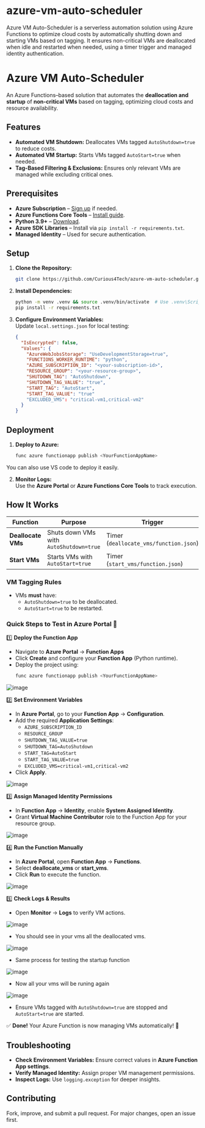 # azure-vm-auto-scheduler
Azure VM Auto-Scheduler is a serverless automation solution using Azure Functions to optimize cloud costs by automatically shutting down and starting VMs based on tagging. It ensures non-critical VMs are deallocated when idle and restarted when needed, using a timer trigger and managed identity authentication. 


# Azure VM Auto-Scheduler

An Azure Functions–based solution that automates the **deallocation and startup** of **non-critical VMs** based on tagging, optimizing cloud costs and resource availability.

## Features

- **Automated VM Shutdown:** Deallocates VMs tagged `AutoShutdown=true` to reduce costs.  
- **Automated VM Startup:** Starts VMs tagged `AutoStart=true` when needed.  
- **Tag-Based Filtering & Exclusions:** Ensures only relevant VMs are managed while excluding critical ones.

## Prerequisites

- **Azure Subscription** – [Sign up](https://azure.microsoft.com/free/) if needed.  
- **Azure Functions Core Tools** – [Install guide](https://docs.microsoft.com/en-us/azure/azure-functions/functions-run-local).  
- **Python 3.9+** – [Download](https://www.python.org/downloads/).  
- **Azure SDK Libraries** – Install via `pip install -r requirements.txt`.  
- **Managed Identity** – Used for secure authentication.

## Setup

1. **Clone the Repository:**  
   ```bash
   git clone https://github.com/Curious4Tech/azure-vm-auto-scheduler.git && cd azure-vm-auto-scheduler/my-vm-automation-function-app
   ```

2. **Install Dependencies:**  
   ```bash
   python -m venv .venv && source .venv/bin/activate  # Use .venv\Scripts\activate on Windows
   pip install -r requirements.txt
   ```

3. **Configure Environment Variables:**  
   Update `local.settings.json` for local testing:
   ```json
   {
     "IsEncrypted": false,
     "Values": {
       "AzureWebJobsStorage": "UseDevelopmentStorage=true",
       "FUNCTIONS_WORKER_RUNTIME": "python",
       "AZURE_SUBSCRIPTION_ID": "<your-subscription-id>",
       "RESOURCE_GROUP": "<your-resource-group>",
       "SHUTDOWN_TAG": "AutoShutdown",
       "SHUTDOWN_TAG_VALUE": "true",
       "START_TAG": "AutoStart",
       "START_TAG_VALUE": "true"
       "EXCLUDED_VMS": "critical-vm1,critical-vm2"
     }
   }
   ```

## Deployment

1. **Deploy to Azure:**  
   ```bash
   func azure functionapp publish <YourFunctionAppName>
   ```
You can also use VS code to deploy it easily.

2. **Monitor Logs:**  
   Use the **Azure Portal** or **Azure Functions Core Tools** to track execution.

## How It Works

| Function | Purpose | Trigger |
|----------|---------|---------|
| **Deallocate VMs** | Shuts down VMs with `AutoShutdown=true` | Timer (`deallocate_vms/function.json`) |
| **Start VMs** | Starts VMs with `AutoStart=true` | Timer (`start_vms/function.json`) |

### VM Tagging Rules

- VMs **must** have:
  - `AutoShutdown=true` to be deallocated.
  - `AutoStart=true` to be restarted.



### **Quick Steps to Test in Azure Portal** 🚀  

1️⃣ **Deploy the Function App**  
   - Navigate to **Azure Portal** → **Function Apps**  
   - Click **Create** and configure your **Function App** (Python runtime).  
   - Deploy the project using:  
     ```bash
     func azure functionapp publish <YourFunctionAppName>
     ```
![image](https://github.com/user-attachments/assets/6781257b-6720-4e04-984c-2af24390971c)

2️⃣ **Set Environment Variables**  
   - In **Azure Portal**, go to your **Function App** → **Configuration**.  
   - Add the required **Application Settings**:  
     - `AZURE_SUBSCRIPTION_ID`
     - `RESOURCE_GROUP`
     -  `SHUTDOWN_TAG_VALUE=true`
     - `SHUTDOWN_TAG=AutoShutdown`
     - `START_TAG=AutoStart`
     - `START_TAG_VALUE=true`
     - `EXCLUDED_VMS=critical-vm1,critical-vm2`  
   - Click **Apply**.

![image](https://github.com/user-attachments/assets/0f2e76d1-5375-498a-9c99-65a61a61ef0d)


3️⃣ **Assign Managed Identity Permissions**  
   - In **Function App** → **Identity**, enable **System Assigned Identity**.  
   - Grant **Virtual Machine Contributor** role to the Function App for your resource group.

![image](https://github.com/user-attachments/assets/7e0ee63f-62b2-40d4-bf0e-e7e7123bcb4e)


4️⃣ **Run the Function Manually**  
   - In **Azure Portal**, open **Function App** → **Functions**.  
   - Select **deallocate_vms** or **start_vms**.  
   - Click **Run** to execute the function.

![image](https://github.com/user-attachments/assets/f8d5173e-be9a-4926-96eb-55a95c046294)


5️⃣ **Check Logs & Results**  
   - Open **Monitor** → **Logs** to verify VM actions.

![image](https://github.com/user-attachments/assets/d3600cbb-8aa8-4e87-8a0d-10a7e4039b20)

   - You should see in your vms all the deallocated vms.

![image](https://github.com/user-attachments/assets/fc12e735-1bb6-466f-8529-1a32d15e284a)

   - Same process for testing the startup function

![image](https://github.com/user-attachments/assets/e511fedb-6581-44c9-8eef-70dbccad6827)

   - Now all your vms will be runing again

![image](https://github.com/user-attachments/assets/fa8f5fec-1f6d-4fd7-81d5-dbab3bd7dc03)


   - Ensure VMs tagged with `AutoShutdown=true` are stopped and `AutoStart=true` are started.
   

✅ **Done!** Your Azure Function is now managing VMs automatically! 🚀
## Troubleshooting

- **Check Environment Variables:** Ensure correct values in **Azure Function App settings**.  
- **Verify Managed Identity:** Assign proper VM management permissions.  
- **Inspect Logs:** Use `logging.exception` for deeper insights.

## Contributing

Fork, improve, and submit a pull request. For major changes, open an issue first.

